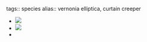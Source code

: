 tags:: species
alias:: vernonia elliptica, curtain creeper

- ![](https://peach-geographical-bat-397.mypinata.cloud/ipfs/QmYVzGcLp7acMFX89yb6NLdN846d1Tqo5LNgH9tiCDFPeM)
- ![](https://peach-geographical-bat-397.mypinata.cloud/ipfs/QmX1ESQPcVtwUu6vBhj87Vmt5CVYP2itnAKwu32BjoU9sS)
-